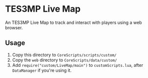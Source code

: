 # TES3MP Live Map

An TES3MP Live Map to track and interact with players using a web browser.

## Usage

1. Copy this directory to `CoreScripts/scripts/custom/`
1. Copy the `web` directory to `CoreScripts/data/custom/`
1. Add `require("custom/LiveMap/main")` to `customScripts.lua`, after `DataManager` if you're using it.
